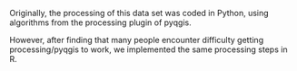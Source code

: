 Originally, the processing of this data set was coded in Python, using algorithms from the processing plugin of pyqgis.

However, after finding that many people encounter difficulty getting processing/pyqgis to work, we implemented the same processing steps in R.
